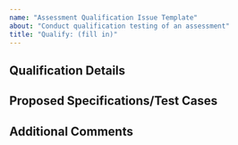 ```yaml
---
name: "Assessment Qualification Issue Template"
about: "Conduct qualification testing of an assessment"
title: "Qualify: (fill in)"
---
```

## Qualification Details
<!--- What assessment(s) is/are being submitted for qualification -->
<!--- This should include if this is a new assessment or -->
<!--- an update to an existing assessment. -->

## Proposed Specifications/Test Cases
<!--- Not required, are there specifications or test cases -->
<!--- for this qualification already  -->

## Additional Comments
<!--- Not required, anything else import pertaining to this qualification -->

